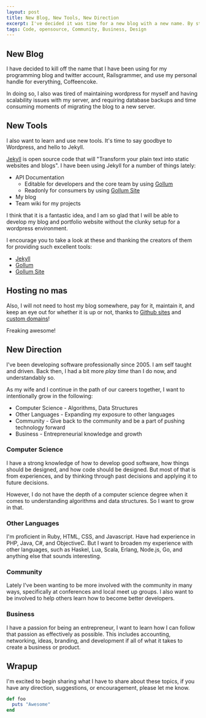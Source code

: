 ```yaml
---
layout: post
title: New Blog, New Tools, New Direction
excerpt: I've decided it was time for a new blog with a new name. By starting a new blog, I have some new tools that you should look in to. Reliable hosting for my blog for free, using Github! New direction for my blog, focusing on Computer Science, Other Languages, Community, and Business.
tags: Code, opensource, Community, Business, Design
---
```


## New Blog

I have decided to kill off the name that I have been using for my programming blog and twitter account, Railsgrammer, and use my personal handle for everything, Coffeencoke.

In doing so, I also was tired of maintaining wordpress for myself and having scalability issues with my server, and requiring database backups and time consuming moments of migrating the blog to a new server.

## New Tools

I also want to learn and use new tools.  It's time to say goodbye to Wordpress, and hello to Jekyll.

[Jekyll](http://jekyllrb.com/) is open source code that will "Transform your plain text into static websites and blogs".  I have been using Jekyll for a number of things lately:

* API Documentation
	* Editable for developers and the core team by using [Gollum](https://github.com/gollum/gollum)
	* Readonly for consumers by using [Gollum Site](https://github.com/dreverri/gollum-site)
* My blog
* Team wiki for my projects

I think that it is a fantastic idea, and I am so glad that I will be able to develop my blog and portfolio website without the clunky setup for a wordpress environment.

I encourage you to take a look at these and thanking the creators of them for providing such excellent tools:

* [Jekyll](https://github.com/mojombo/jekyll)
* [Gollum](https://github.com/gollum/gollum)
* [Gollum Site](https://github.com/dreverri/gollum-site)

## Hosting no mas

Also, I will not need to host my blog somewhere, pay for it, maintain it, and keep an eye out for whether it is up or not, thanks to [Github sites](http://pages.github.com/) and [custom domains](https://help.github.com/articles/setting-up-a-custom-domain-with-pages)!

Freaking awesome!

## New Direction

I've been developing software professionally since 2005.  I am self taught and driven.  Back then, I had a bit more *play time* than I do now, and understandably so.

As my wife and I continue in the path of our careers together, I want to intentionally grow in the following:

* Computer Science - Algorithms, Data Structures
* Other Languages - Expanding my exposure to other languages
* Community - Give back to the community and be a part of pushing technology forward
* Business - Entrepreneurial knowledge and growth

### Computer Science

I have a strong knowledge of how to develop good software, how things should be designed, and how code should be designed. But most of that is from experiences, and by thinking through past decisions and applying it to future decisions.

However, I do not have the depth of a computer science degree when it comes to understanding algorithms and data structures. So I want to grow in that.

### Other Languages

I'm proficient in Ruby, HTML, CSS, and Javascript. Have had experience in PHP, Java, C#, and ObjectiveC. But I want to broaden my experience with other languages, such as Haskel, Lua, Scala, Erlang, Node.js, Go, and anything else that sounds interesting.

### Community

Lately I've been wanting to be more involved with the community in many ways, specifically at conferences and local meet up groups. I also want to be involved to help others learn how to become better developers.

### Business

I have a passion for being an entrepreneur, I want to learn how I can follow that passion as effectively as possible.  This includes accounting, networking, ideas, branding, and development if all of what it takes to create a business or product.

## Wrapup

I'm excited to begin sharing what I have to share about these topics, if you have any direction, suggestions, or encouragement, please let me know.



```ruby
def foo
  puts "Awesome"
end
```
